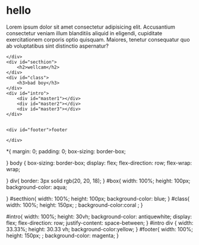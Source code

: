 <!DOCTYPE html>
<html lang="en">
<head>
    <meta charset="UTF-8">
    <meta name="viewport" content="width=device-width, initial-scale=1.0">
    <title>Document</title>
    <link rel="stylesheet" href="out.css">
</head>
<body>
    <div id="box">
        <h1>hello</h1>
        Lorem ipsum dolor sit amet consectetur adipisicing elit. Accusantium consectetur veniam illum blanditiis aliquid in eligendi, cupiditate exercitationem corporis optio quisquam. Maiores, tenetur consequatur quo ab voluptatibus sint distinctio aspernatur?


    </div>
    <div id="secthion">
        <h2>wellcam</h2>
    </div>
    <div id="class">
        <h3>bad boy</h3>
    </div>
    <div id="intro"> 
        <div id="master1"></div>
        <div id="master2"></div>
        <div id="master3"></div>
    </div>
        
    
    <div id="footer">footer

    </div>
</body>
</html>
*{
    margin: 0;
    padding: 0;
    box-sizing: border-box;

}
body
{
    box-sizing: border-box;
    display: flex;
    flex-direction: row;
    flex-wrap: wrap;

}
div{
    border: 3px solid rgb(20, 20, 18);
}
#box{
    width: 100%;
    height: 100px;
    background-color: aqua;
    
    
}
#secthion{
    width: 100%;
    height: 100px;
    background-color: blue;
}
#class{
    width: 100%;
    height: 150px; ;
    background-color:coral ;
}

#intro{
  width: 100%;
  height: 30vh;
  background-color: antiquewhite;
  display: flex;
  flex-direction: row;
  justify-content: space-between;
}
#intro div {
    width: 33.33%;
    height: 30.33 vh;
    background-color:yellow;
}
#footer{
    width: 100%;
    height: 150px; ;
    background-color: magenta;
}
